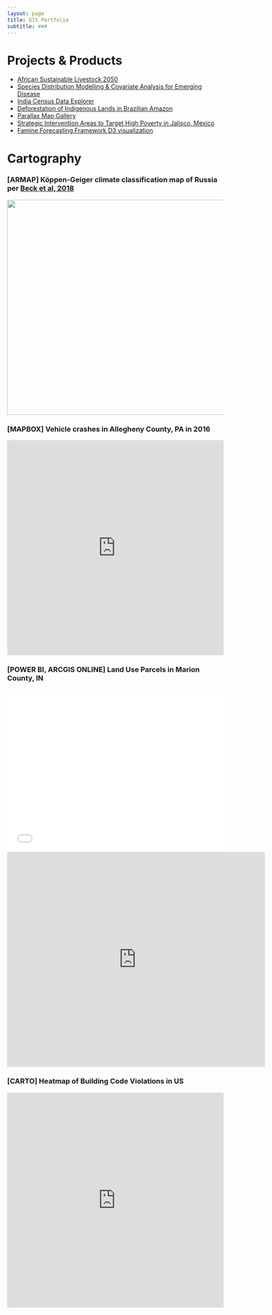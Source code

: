```yaml
---
layout: page
title: GIS Portfolio
subtitle: ###
---
```


# Projects & Products
- [African Sustainable Livestock 2050](https://aish-venkat.github.io/gis/asl2050/)
- [Species Distribution Modelling & Covariate Analysis for Emerging Disease](http://rpubs.com/ashvenkat/abraid) 
- [India Census Data Explorer](http://159.203.100.230:3838/IndiaCensusDataExplorer/)
- [Deforestation of Indigenous Lands in Brazilian Amazon](https://aish-venkat.github.io/gis/amazon/)
- [Parallax Map Gallery](https://aish-venkat.github.io/gis/parallax/)
- [Strategic Intervention Areas to Target High Poverty in Jalisco, Mexico](https://aish-venkat.github.io/gis/jalisco/)
- [Famine Forecasting Framework D3 visualization](http://bl.ocks.org/aish-venkat/f0d85e296cecc5a9ba97288a06b6f797)

# Cartography

### [ARMAP] Köppen-Geiger climate classification map of Russia per [Beck et al, 2018](https://www.nature.com/articles/sdata2018214)

<img src="../gis/koppen_russia.png" height="500" width = "700">

### [MAPBOX] Vehicle crashes in Allegheny County, PA in 2016

<iframe width="100%" height="500" frameborder="0" src="https://cdn.rawgit.com/aish-venkat/314dbdf59263d135acf713423ab86e3e/raw/06b6456987306999bb20297bdffc8056b247f03f/index.html" allowfullscreen webkitallowfullscreen mozallowfullscreen oallowfullscreen msallowfullscreen></iframe>

### [POWER BI, ARCGIS ONLINE] Land Use Parcels in Marion County, IN

<style>.embed-container {position: relative; padding-bottom: 75%; height: 0; max-width: 100%;} .embed-container iframe, .embed-container object, .embed-container iframe{position: absolute; top: 0; left: 0; width: 100%; height: 100%;} small{position: absolute; z-index: 40; bottom: 0; margin-bottom: -15px;}</style><div class="embed-container"><iframe width="700" height="500" frameborder="0" scrolling="no" marginheight="0" marginwidth="0" title="Marion County Zoning" src="//www.arcgis.com/apps/Embed/index.html?webmap=bbd86aca56554017a8015078db0ad4da&amp;extent=-86.3811,39.6236,-85.6965,39.936&zoom=true&previewImage=false&scale=true&details=true&disable_scroll=true&theme=light"></iframe></div>

<iframe width="600" height="500" src="https://app.powerbi.com/view?r=eyJrIjoiZTc3NDk3ZWUtMDM0Ni00ZmJmLWI2ZDItZjAyMGZmZTk0YWFmIiwidCI6ImZiYmY2YzYwLTAzNDQtNGMyOS05NDU5LTcyNTY4NTczOWIxOSIsImMiOjN9" frameborder="0" allowFullScreen="true"></iframe>

### [CARTO] Heatmap of Building Code Violations in US

<iframe width="100%" height="500" frameborder="0" src="https://avenkat.carto.com/viz/f54ac236-2cad-11e6-ae79-0ef7f98ade21/embed_map" allowfullscreen webkitallowfullscreen mozallowfullscreen oallowfullscreen msallowfullscreen></iframe>
